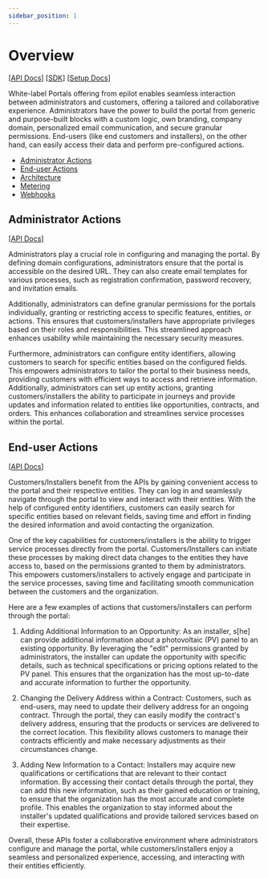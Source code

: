 ```yaml
---
sidebar_position: 1
---
```


# Overview

[[API Docs](/api/customer-portal)]
[[SDK](https://www.npmjs.com/package/@epilot/customer-portal-client)]
[[Setup Docs](https://help.epilot.cloud/hc/de/articles/4417739340050-Kundenportal-einrichten-epilot-360-)]

White-label Portals offering from epilot enables seamless interaction between administrators and customers, offering a tailored and collaborative experience. Administrators have the power to build the portal from generic and purpose-built blocks with a custom logic, own branding, company domain, personalized email communication, and secure granular permissions. End-users (like end customers and installers), on the other hand, can easily access their data and perform pre-configured actions.

- [Administrator Actions](#administrator-actions)
- [End-user Actions](#end-user-actions)
- [Architecture](/docs/portals/architecture)
- [Metering](/docs/portals/metering)
- [Webhooks](/docs/portals/portal-webhooks)

## Administrator Actions

[[API Docs](/api/customer-portal/#tag/ECP-Admin)]

Administrators play a crucial role in configuring and managing the portal. By defining domain configurations, administrators ensure that the portal is accessible on the desired URL. They can also create email templates for various processes, such as registration confirmation, password recovery, and invitation emails.

Additionally, administrators can define granular permissions for the portals individually, granting or restricting access to specific features, entities, or actions. This ensures that customers/installers have appropriate privileges based on their roles and responsibilities. This streamlined approach enhances usability while maintaining the necessary security measures. 

Furthermore, administrators can configure entity identifiers, allowing customers to search for specific entities based on the configured fields. This empowers administrators to tailor the portal to their business needs, providing customers with efficient ways to access and retrieve information. Additionally, administrators can set up entity actions, granting customers/installers the ability to participate in journeys and provide updates and information related to entities like opportunities, contracts, and orders. This enhances collaboration and streamlines service processes within the portal.

## End-user Actions

[[API Docs](/api/customer-portal/#tag/ECP)]

Customers/Installers benefit from the APIs by gaining convenient access to the portal and their respective entities. They can log in and seamlessly navigate through the portal to view and interact with their entities. With the help of configured entity identifiers, customers can easily search for specific entities based on relevant fields, saving time and effort in finding the desired information and avoid contacting the organization.

One of the key capabilities for customers/installers is the ability to trigger service processes directly from the portal. Customers/Installers can initiate these processes by making direct data changes to the entities they have access to, based on the permissions granted to them by administrators. This empowers customers/installers to actively engage and participate in the service processes, saving time and facilitating smooth communication between the customers and the organization.

Here are a few examples of actions that customers/installers can perform through the portal:

1. Adding Additional Information to an Opportunity: As an installer, s[he] can provide additional information about a photovoltaic (PV) panel to an existing opportunity. By leveraging the "edit" permissions granted by administrators, the installer can update the opportunity with specific details, such as technical specifications or pricing options related to the PV panel. This ensures that the organization has the most up-to-date and accurate information to further the opportunity.

2. Changing the Delivery Address within a Contract: Customers, such as end-users, may need to update their delivery address for an ongoing contract. Through the portal, they can easily modify the contract's delivery address, ensuring that the products or services are delivered to the correct location. This flexibility allows customers to manage their contracts efficiently and make necessary adjustments as their circumstances change.

3. Adding New Information to a Contact: Installers may acquire new qualifications or certifications that are relevant to their contact information. By accessing their contact details through the portal, they can add this new information, such as their gained education or training, to ensure that the organization has the most accurate and complete profile. This enables the organization to stay informed about the installer's updated qualifications and provide tailored services based on their expertise.

Overall, these APIs foster a collaborative environment where administrators configure and manage the portal, while customers/installers enjoy a seamless and personalized experience, accessing, and interacting with their entities efficiently.
